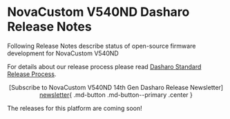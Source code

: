 # NovaCustom V540ND Dasharo Release Notes

Following Release Notes describe status of open-source firmware development for
NovaCustom V540ND

For details about our release process please read
[Dasharo Standard Release Process](../../dev-proc/standard-release-process.md).

<center>

[Subscribe to NovaCustom V540ND 14th Gen Dasharo Release Newsletter]
[newsletter]{ .md-button .md-button--primary .center }

</center>

The releases for this platform are coming soon!

[newsletter]: https://newsletter.3mdeb.com/subscription/08oQoyxIG
